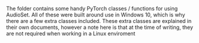 The folder contains some handy PyTorch classes / functions for using AudioSet. All of these were built around use in Windows 10, which is why there are a few extra classes     included. These extra classes are explained in their own documents, however a note here is that at the time of writing, they are not required when working in a Linux enviroment
